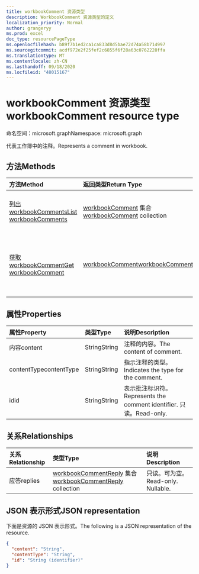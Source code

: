```yaml
---
title: workbookComment 资源类型
description: WorkbookComment 资源类型的定义
localization_priority: Normal
author: grangeryy
ms.prod: excel
doc_type: resourcePageType
ms.openlocfilehash: b89f7b1ed2ca1ca833d8d5bae72d74a58b714997
ms.sourcegitcommit: acdf972e2f25fef2c6855f6f28a63c0762228ffa
ms.translationtype: MT
ms.contentlocale: zh-CN
ms.lasthandoff: 09/18/2020
ms.locfileid: "48015167"
---
```

# <a name="workbookcomment-resource-type"></a><span data-ttu-id="ccb4d-103">workbookComment 资源类型</span><span class="sxs-lookup"><span data-stu-id="ccb4d-103">workbookComment resource type</span></span>

<span data-ttu-id="ccb4d-104">命名空间：microsoft.graph</span><span class="sxs-lookup"><span data-stu-id="ccb4d-104">Namespace: microsoft.graph</span></span>

<span data-ttu-id="ccb4d-105">代表工作簿中的注释。</span><span class="sxs-lookup"><span data-stu-id="ccb4d-105">Represents a comment in workbook.</span></span>

## <a name="methods"></a><span data-ttu-id="ccb4d-106">方法</span><span class="sxs-lookup"><span data-stu-id="ccb4d-106">Methods</span></span>

| <span data-ttu-id="ccb4d-107">方法</span><span class="sxs-lookup"><span data-stu-id="ccb4d-107">Method</span></span>       | <span data-ttu-id="ccb4d-108">返回类型</span><span class="sxs-lookup"><span data-stu-id="ccb4d-108">Return Type</span></span> | <span data-ttu-id="ccb4d-109">说明</span><span class="sxs-lookup"><span data-stu-id="ccb4d-109">Description</span></span> |
|:-------------|:------------|:------------|
| [<span data-ttu-id="ccb4d-110">列出 workbookComments</span><span class="sxs-lookup"><span data-stu-id="ccb4d-110">List workbookComments</span></span>](../api/workbook-list-comments.md) | <span data-ttu-id="ccb4d-111">[workbookComment](workbookComment.md) 集合</span><span class="sxs-lookup"><span data-stu-id="ccb4d-111">[workbookComment](workbookComment.md) collection</span></span> | <span data-ttu-id="ccb4d-112">获取 **workbookComment** 对象集合。</span><span class="sxs-lookup"><span data-stu-id="ccb4d-112">Get a **workbookComment** object collection.</span></span> |
| [<span data-ttu-id="ccb4d-113">获取 workbookComment</span><span class="sxs-lookup"><span data-stu-id="ccb4d-113">Get workbookComment</span></span>](../api/workbookcomment-get.md) | [<span data-ttu-id="ccb4d-114">workbookComment</span><span class="sxs-lookup"><span data-stu-id="ccb4d-114">workbookComment</span></span>](workbookcomment.md) | <span data-ttu-id="ccb4d-115">读取 **workbookComment** 对象的属性和关系。</span><span class="sxs-lookup"><span data-stu-id="ccb4d-115">Read the properties and relationships of a **workbookComment** object.</span></span> |

## <a name="properties"></a><span data-ttu-id="ccb4d-116">属性</span><span class="sxs-lookup"><span data-stu-id="ccb4d-116">Properties</span></span>

| <span data-ttu-id="ccb4d-117">属性</span><span class="sxs-lookup"><span data-stu-id="ccb4d-117">Property</span></span>     | <span data-ttu-id="ccb4d-118">类型</span><span class="sxs-lookup"><span data-stu-id="ccb4d-118">Type</span></span>        | <span data-ttu-id="ccb4d-119">说明</span><span class="sxs-lookup"><span data-stu-id="ccb4d-119">Description</span></span> |
|:-------------|:------------|:------------|
|<span data-ttu-id="ccb4d-120">内容</span><span class="sxs-lookup"><span data-stu-id="ccb4d-120">content</span></span>|<span data-ttu-id="ccb4d-121">String</span><span class="sxs-lookup"><span data-stu-id="ccb4d-121">String</span></span>|<span data-ttu-id="ccb4d-122">注释的内容。</span><span class="sxs-lookup"><span data-stu-id="ccb4d-122">The content of comment.</span></span>|
|<span data-ttu-id="ccb4d-123">contentType</span><span class="sxs-lookup"><span data-stu-id="ccb4d-123">contentType</span></span>|<span data-ttu-id="ccb4d-124">String</span><span class="sxs-lookup"><span data-stu-id="ccb4d-124">String</span></span>|<span data-ttu-id="ccb4d-125">指示注释的类型。</span><span class="sxs-lookup"><span data-stu-id="ccb4d-125">Indicates the type for the comment.</span></span>|
|<span data-ttu-id="ccb4d-126">id</span><span class="sxs-lookup"><span data-stu-id="ccb4d-126">id</span></span>|<span data-ttu-id="ccb4d-127">String</span><span class="sxs-lookup"><span data-stu-id="ccb4d-127">String</span></span>| <span data-ttu-id="ccb4d-128">表示批注标识符。</span><span class="sxs-lookup"><span data-stu-id="ccb4d-128">Represents the comment identifier.</span></span> <span data-ttu-id="ccb4d-129">只读。</span><span class="sxs-lookup"><span data-stu-id="ccb4d-129">Read-only.</span></span>|

## <a name="relationships"></a><span data-ttu-id="ccb4d-130">关系</span><span class="sxs-lookup"><span data-stu-id="ccb4d-130">Relationships</span></span>

| <span data-ttu-id="ccb4d-131">关系</span><span class="sxs-lookup"><span data-stu-id="ccb4d-131">Relationship</span></span> | <span data-ttu-id="ccb4d-132">类型</span><span class="sxs-lookup"><span data-stu-id="ccb4d-132">Type</span></span>        | <span data-ttu-id="ccb4d-133">说明</span><span class="sxs-lookup"><span data-stu-id="ccb4d-133">Description</span></span> |
|:-------------|:------------|:------------|
|<span data-ttu-id="ccb4d-134">应答</span><span class="sxs-lookup"><span data-stu-id="ccb4d-134">replies</span></span>|<span data-ttu-id="ccb4d-135">[workbookCommentReply](workbookcommentreply.md) 集合</span><span class="sxs-lookup"><span data-stu-id="ccb4d-135">[workbookCommentReply](workbookcommentreply.md) collection</span></span>| <span data-ttu-id="ccb4d-p102">只读。可为空。</span><span class="sxs-lookup"><span data-stu-id="ccb4d-p102">Read-only. Nullable.</span></span>|

## <a name="json-representation"></a><span data-ttu-id="ccb4d-138">JSON 表示形式</span><span class="sxs-lookup"><span data-stu-id="ccb4d-138">JSON representation</span></span>

<span data-ttu-id="ccb4d-139">下面是资源的 JSON 表示形式。</span><span class="sxs-lookup"><span data-stu-id="ccb4d-139">The following is a JSON representation of the resource.</span></span>

<!-- {
  "blockType": "resource",
  "optionalProperties": [

  ],
  "@odata.type": "microsoft.graph.workbookComment",
  "baseType": "",
  "keyProperty": "id"
}-->

```json
{
  "content": "String",
  "contentType": "String",
  "id": "String (identifier)"
}
```

<!-- uuid: 16cd6b66-4b1a-43a1-adaf-3a886856ed98
2019-02-04 14:57:30 UTC -->
<!-- {
  "type": "#page.annotation",
  "description": "workbookComment resource",
  "keywords": "",
  "section": "documentation",
  "tocPath": ""
}-->

